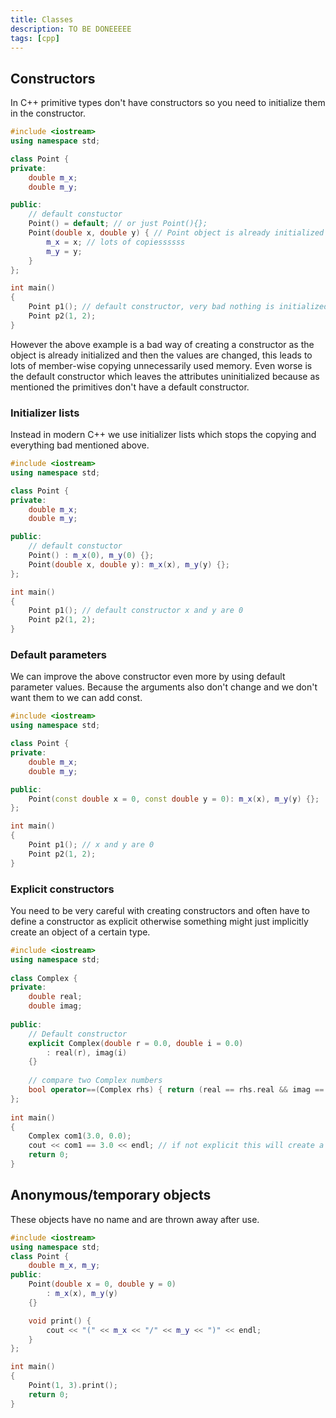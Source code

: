 ```yaml
---
title: Classes
description: TO BE DONEEEEE
tags: [cpp]
---
```


## Constructors

In C++ primitive types don't have constructors so you need to initialize them in the constructor.

```cpp
#include <iostream>
using namespace std;

class Point {
private:
    double m_x;
    double m_y;

public:
    // default constuctor
    Point() = default; // or just Point(){};
    Point(double x, double y) { // Point object is already initialized
        m_x = x; // lots of copiessssss
        m_y = y;
    }
};

int main()
{
    Point p1(); // default constructor, very bad nothing is initialized
    Point p2(1, 2);
}
```

However the above example is a bad way of creating a constructor as the object is already initialized and then the values are changed, this leads to lots of member-wise copying unnecessarily used memory. Even worse is the default constructor which leaves the attributes uninitialized because as mentioned the primitives don't have a default constructor.

### Initializer lists

Instead in modern C++ we use initializer lists which stops the copying and everything bad mentioned above.

```cpp
#include <iostream>
using namespace std;

class Point {
private:
    double m_x;
    double m_y;

public:
    // default constuctor
    Point() : m_x(0), m_y(0) {};
    Point(double x, double y): m_x(x), m_y(y) {};
};

int main()
{
    Point p1(); // default constructor x and y are 0
    Point p2(1, 2);
}
```

### Default parameters

We can improve the above constructor even more by using default parameter values. Because the arguments also don't change and we don't want them to we can add const.

```cpp
#include <iostream>
using namespace std;

class Point {
private:
    double m_x;
    double m_y;

public:
    Point(const double x = 0, const double y = 0): m_x(x), m_y(y) {};
};

int main()
{
    Point p1(); // x and y are 0
    Point p2(1, 2);
}
```

### Explicit constructors

You need to be very careful with creating constructors and often have to define a constructor as explicit otherwise something might just implicitly create an object of a certain type.

```cpp
#include <iostream>
using namespace std;
  
class Complex {
private:
    double real;
    double imag;
  
public:
    // Default constructor
    explicit Complex(double r = 0.0, double i = 0.0)
        : real(r), imag(i)
    {}
  
    // compare two Complex numbers
    bool operator==(Complex rhs) { return (real == rhs.real && imag == rhs.imag); }
};
  
int main()
{
    Complex com1(3.0, 0.0);
    cout << com1 == 3.0 << endl; // if not explicit this will create a Complex object (3.0,0.0) and compare them
    return 0;
}
```

## Anonymous/temporary objects

These objects have no name and are thrown away after use.

```cpp
#include <iostream>
using namespace std;
class Point {
    double m_x, m_y;
public:
    Point(double x = 0, double y = 0)
        : m_x(x), m_y(y)
    {}

    void print() {
        cout << "(" << m_x << "/" << m_y << ")" << endl;
    }
};

int main()
{
    Point(1, 3).print();
    return 0;
}
```

